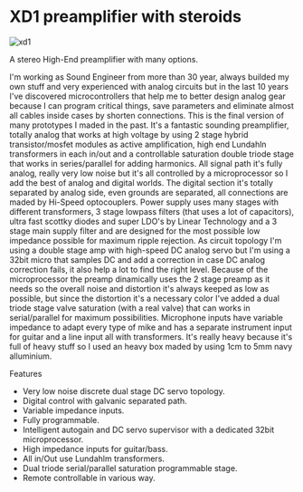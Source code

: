 XD1 preamplifier with steroids
===============================
![xd1](http://i1189.photobucket.com/albums/z437/theamra/bf59a225-1b93-496b-9d81-e9fe5f8d3613.jpg)

A stereo High-End preamplifier with many options.

I'm working as Sound Engineer from more than 30 year, always builded my own stuff and very experienced with analog circuits but in the last 10 years I've discovered microcontrollers that help me to better design analog gear because I can program critical things, save parameters and eliminate almost all cables inside cases by shorten connections.
This is the final version of many prototypes I maded in the past. It's a fantastic sounding preamplifier, totally analog that works at high voltage by using 2 stage hybrid transistor/mosfet modules as active amplification, high end Lundahln transformers in each in/out and a controllable saturation double triode stage that works in series/parallel for adding harmonics. All signal path it's fully analog, really very low noise but it's all controlled by a microprocessor so I add the best of analog and digital worlds.
The digital section it's totally separated by analog side, even grounds are separated, all connections are maded by Hi-Speed optocouplers.
Power supply uses many stages with different transformers, 3 stage lowpass filters (that uses a lot of capacitors), ultra fast scottky diodes and super LDO's by Linear Technology and a 3 stage main supply filter and are designed for the most possible low impedance possible for maximum ripple rejection.
As circuit topology I'm using a double stage amp with high-speed DC analog servo but I'm using a 32bit micro that samples DC and add a correction in case DC analog
correction fails, it also help a lot to find the right level. Because of the microprocessor the preamp dinamically uses the 2 stage preamp
as it needs so the overall noise and distortion it's always keeped as low as possible, but since the distortion it's a necessary color I've added
a dual triode stage valve saturation (with a real valve) that can works in serial/parallel for maximum possibilities.
Microphone inputs have variable impedance to adapt every type of mike and has a separate instrument input for guitar and a line input all with transformers.
It's really heavy because it's full of heavy stuff so I used an heavy box maded by using 1cm to 5mm navy alluminium.

Features

 - Very low noise discrete dual stage DC servo topology.
 - Digital control with galvanic separated path.
 - Variable impedance inputs.
 - Fully programmable.
 - Intelligent autogain and DC servo supervisor with a dedicated 32bit microprocessor.
 - High impedance inputs for guitar/bass.
 - All in/Out use Lundahlm transformers.
 - Dual triode serial/parallel saturation programmable stage.
 - Remote controllable in various way.
